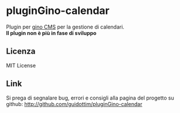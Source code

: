 pluginGino-calendar
================

Plugin per [gino CMS](https://github.com/otto-torino/gino) per la gestione di calendari.   
**Il plugin non è più in fase di sviluppo**

Licenza
-------

MIT License

Link
-----------------

Si prega di segnalare bug, errori e consigli alla pagina del progetto su github: http://github.com/guidottim/pluginGino-calendar